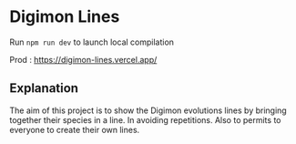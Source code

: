 # Digimon Lines

Run `npm run dev` to launch local compilation

Prod : https://digimon-lines.vercel.app/

## Explanation

The aim of this project is to show the Digimon evolutions lines by bringing together their species in a line. In avoiding repetitions.
Also to permits to everyone to create their own lines.
